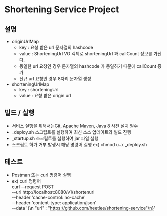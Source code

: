# Shortening Service Project

## 설명
  - originUrlMap 
    - key : 요청 받은 url 문자열의 hashcode 
    - value : ShorteningUrl VO 객체로 shorteningUrl 과 callCount 정보를 가진다.
    - 동일한 url 요청인 경우 문자열의 hashcode 가 동일하기 때문에 callCount 증가
    - 신규 url 요청인 경우 8자리 문자열 생성
  - shorteningUrlMap
    - key : shorteningUrl
    - value : 요청 받은 origin url

## 빌드 / 실행
  - 서비스 실행을 위해서는Git, Apache Maven, Java 8 사전 설치 필수 
  - _deploy.sh 스크립트를 실행하여 최신 소스 업데이트와 빌드 진행
  - _startup.sh 스크립트를 실행하여 jar 파일 실행
  - 스크립트 허가 거부 발생시 해당 명령어 실행 ex) chmod u+x _deploy.sh
  
## 테스트
  - Postman 또는 curl 명령어 실행
  - ex) curl 명령어 \
  curl --request POST \
    --url http://localhost:8080/v1/shortenurl \
    --header 'cache-control: no-cache' \
    --header 'content-type: application/json' \
    --data '{\n	"url" : "https://github.com/heetlee/shortening-service"\n}'